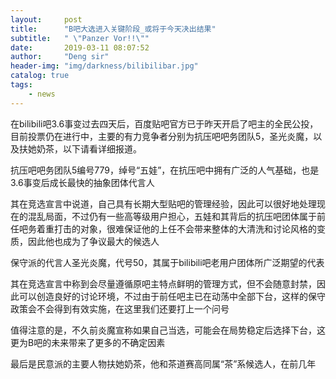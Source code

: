 ```yaml
---
layout:     post
title:      "B吧大选进入关键阶段_或将于今天决出结果"
subtitle:   " \"Panzer Vor!!\""
date:       2019-03-11 08:07:52
author:     "Deng sir"
header-img: "img/darkness/bilibilibar.jpg"
catalog: true
tags:
    - news
---
```


在bilibili吧3.6事变过去四天后，百度贴吧官方已于昨天开启了吧主的全民公投，目前投票仍在进行中，主要的有力竞争者分别为抗压吧吧务团队5，圣光炎魔，以及扶她奶茶，以下请看详细报道。

抗压吧吧务团队5编号779，绰号“五娃”，在抗压吧中拥有广泛的人气基础，也是3.6事变后成长最快的抽象团体代言人

其在竞选宣言中说道，自己具有长期大型贴吧的管理经验，因此可以很好地处理现在的混乱局面，不过仍有一些高等级用户担心，五娃和其背后的抗压吧团体属于前任吧务着重打击的对象，很难保证他的上任不会带来整体的大清洗和讨论风格的变质，因此他也成为了争议最大的候选人

保守派的代言人圣光炎魔，代号50，其属于bilibili吧老用户团体所广泛期望的代表

其在竞选宣言中称到会尽量遵循原吧主特点鲜明的管理方式，但不会随意封禁，因此可以创造良好的讨论环境，不过由于前任吧主已在动荡中全部下台，这样的保守政策会不会得到有效实施，在这里我们还要打上一个问号

值得注意的是，不久前炎魔宣称如果自己当选，可能会在局势稳定后选择下台，这更为B吧的未来带来了更多的不确定因素

最后是民意派的主要人物扶她奶茶，他和茶道赛高同属“茶”系候选人，在前几年
